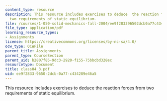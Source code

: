 ```yaml
---
content_type: resource
description: This resource includes exercises to deduce  the reaction forces from
  two requirements of static equilibrium.
file: /courses/1-050-solid-mechanics-fall-2004/ee9f283396502dcb0a77c434289e46a5_class04_3.pdf
file_type: application/pdf
learning_resource_types:
- Assignments
license: https://creativecommons.org/licenses/by-nc-sa/4.0/
ocw_type: OCWFile
parent_title: Assignments
parent_type: CourseSection
parent_uid: b2807f85-9dc3-2920-f155-75bbcbd328ec
resourcetype: Document
title: class04_3.pdf
uid: ee9f2833-9650-2dcb-0a77-c434289e46a5
---
```

This resource includes exercises to deduce  the reaction forces from two requirements of static equilibrium.